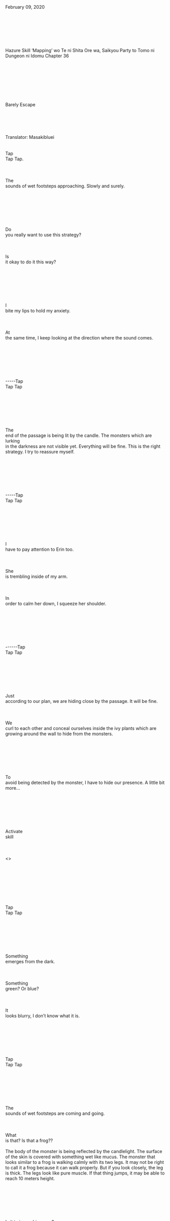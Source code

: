 <br/>
<br/>
<br/>
<br/>
<br/>
<br/>
<br/>
<br/>
February 09, 2020<br/>
<br/>
<br/>
<br/>
<br/>
<br/>
<br/>
<br/>
Hazure Skill ‘Mapping’ wo Te ni Shita Ore wa, Saikyou Party to Tomo ni Dungeon ni Idomu Chapter 36<br/>
<br/>
<br/>
<br/>
<br/>
<br/>
<br/>
<br/>
<br/>
Barely Escape<br/>
<br/>
<br/>
<br/>
<br/>
<br/>
Translator: Masakibluei<br/>
<br/>
<br/>
Tap<br/>
Tap Tap. <br/>
<br/>
<br/>
<br/>
The<br/>
sounds of wet footsteps approaching. Slowly and surely.<br/>
<br/>
<br/>
<br/>
<br/>
<br/>
<br/>
<br/>
Do<br/>
you really want to use this strategy?<br/>
<br/>
<br/>
<br/>
Is<br/>
it okay to do it this way?<br/>
<br/>
<br/>
<br/>
<br/>
<br/>
<br/>
<br/>
I<br/>
bite my lips to hold my anxiety. <br/>
<br/>
<br/>
<br/>
At<br/>
the same time, I keep looking at the direction where the sound comes. <br/>
<br/>
<br/>
<br/>
<br/>
<br/>
<br/>
<br/>
-----Tap<br/>
Tap Tap<br/>
<br/>
<br/>
<br/>
<br/>
<br/>
<br/>
<br/>
The<br/>
end of the passage is being lit by the candle. The monsters which are lurking<br/>
in the darkness are not visible yet. Everything will be fine. This is the right<br/>
strategy. I try to reassure myself.<br/>
<br/>
<br/>
<br/>
<br/>
<br/>
<br/>
<br/>
-----Tap<br/>
Tap Tap<br/>
<br/>
<br/>
<br/>
<br/>
<br/>
<br/>
<br/>
I<br/>
have to pay attention to Erin too. <br/>
<br/>
<br/>
<br/>
She<br/>
is trembling inside of my arm. <br/>
<br/>
<br/>
<br/>
In<br/>
order to calm her down, I squeeze her shoulder. <br/>
<br/>
<br/>
<br/>
<br/>
<br/>
<br/>
<br/>
------Tap<br/>
Tap Tap<br/>
<br/>
<br/>
<br/>
<br/>
<br/>
<br/>
<br/>
Just<br/>
according to our plan, we are hiding close by the passage. It will be fine. <br/>
<br/>
<br/>
<br/>
We<br/>
curl to each other and conceal ourselves inside the ivy plants which are<br/>
growing around the wall to hide from the monsters. <br/>
<br/>
<br/>
<br/>
<br/>
<br/>
<br/>
<br/>
To<br/>
avoid being detected by the monster, I have to hide our presence. A little bit<br/>
more… <br/>
<br/>
<br/>
<br/>
<br/>
<br/>
<br/>
<br/>
Activate<br/>
skill <br/>
<br/>
<br/>
<br/>
<<Stealth>><br/>
<br/>
<br/>
<br/>
<br/>
<br/>
<br/>
<br/>
<br/>
Tap<br/>
Tap Tap<br/>
<br/>
<br/>
<br/>
<br/>
<br/>
<br/>
<br/>
Something<br/>
emerges from the dark.<br/>
<br/>
<br/>
<br/>
Something<br/>
green? Or blue?<br/>
<br/>
<br/>
<br/>
It<br/>
looks blurry, I don’t know what it is.<br/>
<br/>
<br/>
<br/>
<br/>
<br/>
<br/>
<br/>
Tap<br/>
Tap Tap<br/>
<br/>
<br/>
<br/>
<br/>
<br/>
<br/>
<br/>
The<br/>
sounds of wet footsteps are coming and going. <br/>
<br/>
<br/>
<br/>
What<br/>
is that? Is that a frog??<br/>
<br/>
The body of the monster is being reflected by the candlelight. The surface of the skin is covered with something wet like mucus. The monster that looks similar to a frog is walking calmly with its two legs. It may not be right to call it a frog because it can walk properly. But if you look closely, the leg is thick. The legs look like pure muscle. If that thing jumps, it may be able to reach 10 meters height. <br/>
<br/>
<br/>
<br/>
<br/>
<br/>
<br/>
<br/>
Is it twice as big as us?<br/>
<br/>
<br/>
<br/>
The eyes are very large just like the size of a human’s torso. But<br/>
the arms are very small. It the same size as my arm. <br/>
<br/>
<br/>
<br/>
<br/>
<br/>
<br/>
<br/>
It walks with two legs just as the 16th floor<br/>
horse-man, but the impression is completely different. The horse-man looks more<br/>
similar to a human but the frog looks more like a beast. I cannot sense any<br/>
intelligence or any sense of order from the beast. The beast probably acts by<br/>
instinct. <br/>
<br/>
<br/>
<br/>
<br/>
<br/>
<br/>
<br/>
Tap Tap Tap<br/>
<br/>
<br/>
<br/>
<br/>
<br/>
<br/>
<br/>
The frog beast comes really close to us. It was within the reach<br/>
of our hands. It walks veeery slowly. Please just quickly go away. I can feel<br/>
my heart is beating louder as the beast is coming closer. The sounds are very<br/>
loud. If it comes any closer, it will find us! No matter how hard I try to<br/>
suppress it, the sounds won’t stop. <br/>
<br/>
<br/>
<br/>
<br/>
<br/>
<br/>
<br/>
No. This is not my heartbeat. This is Erin’s.<br/>
<br/>
<br/>
<br/>
<br/>
<br/>
<br/>
<br/>
<br/>
<br/>
<br/>
<br/>
I slowly turn my head to look at her. Erin is trembling really<br/>
hard and her eyes are dead. This won’t work. Even if I use all my<br/>
concentration to increase <<stealth>>, we will still get found out!<br/>
<br/>
<br/>
<br/>
<br/>
<br/>
<br/>
<br/>
Even though I gently press her body, Erin won’t stop trembling.<br/>
Her mouth is open and she is about to scream out of fear. <br/>
<br/>
<br/>
<br/>
<br/>
<br/>
<br/>
<br/>
Get a hold of yourself!<br/>
<br/>
<br/>
<br/>
I really want to shout at her but it will not do any good. <br/>
<br/>
<br/>
<br/>
<br/>
<br/>
<br/>
<br/>
Without any choice, I forcibly close Erin’s mouth with my right<br/>
hand. Immediately, a very small scream of ”Hyaaaa” is resounded in the palm of<br/>
my hand. Instinctively, I feel like I want to knock Erin down. <br/>
<br/>
<br/>
<br/>
<br/>
<br/>
<br/>
<br/>
I feel the same, you know?<br/>
<br/>
<br/>
<br/>
Just hold yourself. Do you want to get killed?<br/>
<br/>
<br/>
<br/>
<br/>
<br/>
<br/>
<br/>
No matter how hard I hold her, her tremor is not showing any<br/>
sign to stop. <br/>
<br/>
<br/>
<br/>
My palm gets wet from her saliva and her voice is about to break<br/>
out. Tears are starting to form from her bright red eyes. This is impossible.<br/>
When I feel like giving up and turn forward, the frog beast has disappeared.<br/>
The frog beast turns left and slowly fading into the dark. <br/>
<br/>
<br/>
<br/>
<br/>
<br/>
<br/>
<br/>
When did the frog beast pass us by?<br/>
<br/>
<br/>
<br/>
Meanwhile, Erin has gone limping and pass out. <br/>
<br/>
<br/>
<br/>
<br/>
<br/>
<br/>
<br/>
After confirming that the frog beast had gone away completely, I<br/>
release my hand and start to breathe in relief. The sound of my violent<br/>
breathing can be heard. <br/>
<br/>
<br/>
<br/>
<br/>
<br/>
<br/>
<br/>
“Let’s go, monsters are coming from behind!”<br/>
<br/>
<br/>
<br/>
<br/>
<br/>
<br/>
<br/>
I stand up quickly and pat her shoulder. A wet gaze is directed<br/>
towards me in responding. At first, I thought she will complain about how rough I<br/>
was when I covered her mouth. But her response was completely different. <br/>
<br/>
<br/>
<br/>
<br/>
<br/>
<br/>
<br/>
 “I cannot do this.”<br/>
<br/>
<br/>
<br/>
<br/>
<br/>
<br/>
<br/>
Following my suggestion, Erin stands up but she looks like she<br/>
lost all her spirit. The usual bullish and strong girl is no longer here.<br/>
Hearing Erin whines make me a bit anxious. <br/>
<br/>
<br/>
<br/>
<br/>
<br/>
<br/>
<br/>
<br/>
<br/>
<br/>
<br/>
　＊＊＊<br/>
<br/>
<br/>
<br/>
<br/>
<br/>
<br/>
<br/>
How many days has it been since we came to this current level? 3<br/>
days? 5 days? Or maybe a week? No, maybe it has been only 24 hours. <br/>
<br/>
<br/>
<br/>
<br/>
<br/>
<br/>
<br/>
In this place, there is no sunshine. The passages and rooms are<br/>
lit by candles in this 20th floor dungeon. There is no sense of time<br/>
at this place. Whether it is morning or night, there is no way to figure it<br/>
out. <br/>
<br/>
<br/>
<br/>
<br/>
<br/>
<br/>
<br/>
In such a situation, it is quite depressing to continue wandering<br/>
around the area that does not look safe. It is evident that without adequate<br/>
rest, our physical and mental state will go downhill. <br/>
<br/>
<br/>
<br/>
<br/>
<br/>
<br/>
<br/>
“It looks fine here. Let’s go to sleep.”<br/>
<br/>
<br/>
<br/>
“Yes. Don’t worry. If I sense the monsters are coming closer, I<br/>
will wake you up.” I gently pacify Erin who is already lying down and wrapped<br/>
in a blanket next to me. <br/>
<br/>
<br/>
<br/>
<br/>
<br/>
<br/>
<br/>
When her mental state is still unstable, it is better to treat<br/>
her with more care. As much as I can, I choose more encouraging words when I<br/>
speak with her. <br/>
<br/>
<br/>
<br/>
<br/>
<br/>
<br/>
<br/>
 “I understand. Then I’ll<br/>
go to sleep. “<br/>
<br/>
<br/>
<br/>
 “Good night, Erin.”<br/>
<br/>
<br/>
<br/>
 “Good night.”<br/>
<br/>
<br/>
<br/>
<br/>
<br/>
<br/>
<br/>
After that, she covers herself completely under the blanket to<br/>
block the light of the candles. It reminds me of a hermit crab that hides under<br/>
the shell to run away from the terrifying outside world and withdraw into a safe<br/>
space. While looking at the hermit crab which is leaning against the magic staff<br/>
next to me, I also sit down in a similar stance by the wall. Honestly, this is<br/>
terrible. I also already at my limit. I want to close my eyes a little bit and rest<br/>
for a while. In order to be able to sense any approaching monster,<br/>
<<Search Enemy>> skill has to be activated all the time. <br/>
<br/>
<br/>
<br/>
<br/>
<br/>
<br/>
<br/>
In order to keep activating <<search enemy>> and<br/>
<<stealth>> at the same time, I have to be on guard while sleeping every day. If I did not do this, we would have been dead by now. <br/>
<br/>
No. Even if I survive up until now, tomorrow I might be finished. My body feels really heavy already. I'm so exhausted. <br/>
<br/>
<br/>
<br/>
<br/>
<br/>
-------------------------------------------------------------------------------------------------------------------------<br/>
<br/>
<br/>
<br/>
Translator note:<br/>
This is probably the first chapter where I can see Erin's weaknesses. On the opposite, Note has grown so much over the course of the stories. He has become more reliable. I feel proud of our boy. <br/>
<br/>
<br/>
<br/>
<br/>
Previous TOC  Next Chapter<br/>
<br/>
<br/>
<br/>
<br/>
<br/>
<br/>
<br/>
If you like our translation, please support us by buying us a cup of coffee or read our translation only at our site!<br/>
<br/>
<br/>
<br/>
<br/>
<br/>
<br/>
<br/>
<br/>
<br/>
<br/>
<br/>
<br/>
<br/>
<br/>
<br/>
<br/>
<br/>
<br/>
Share<br/>
<br/>
<br/>
<br/>
<br/>
<br/>
<br/>
<br/>
<br/>
Get link<br/>
<br/>
<br/>
<br/>
<br/>
<br/>
<br/>
<br/>
Facebook<br/>
<br/>
<br/>
<br/>
<br/>
<br/>
<br/>
<br/>
Twitter<br/>
<br/>
<br/>
<br/>
<br/>
<br/>
<br/>
<br/>
Pinterest<br/>
<br/>
<br/>
<br/>
<br/>
<br/>
<br/>
<br/>
Email<br/>
<br/>
<br/>
<br/>
<br/>
<br/>
<br/>
<br/>
Other Apps<br/>
<br/>
<br/>
<br/>
<br/>
<br/>
<br/>
<br/>
<br/>
<br/>
Labels:<br/>
Hazure skill<br/>
mapping skill<br/>
trash skill<br/>
<br/>
<br/>
<br/>
<br/>
<br/>
<br/>
